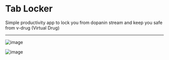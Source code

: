 # Tab Locker
Simple productivity app to lock you from dopanin stream and keep you safe from v-drug (Virtual Drug)

---

![image](https://github.com/fcat97/antivenom-extension/assets/55960250/2bef25d4-c60d-458a-85c7-400d11b412af)

![image](https://github.com/fcat97/antivenom-extension/assets/55960250/1b6d14f7-db4e-489e-bc49-c03a3f6d499b)



